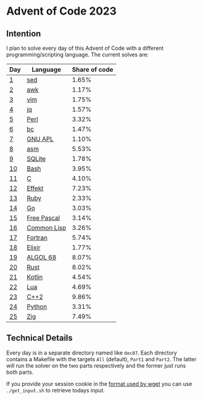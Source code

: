 # Advent of Code 2023

## Intention

I plan to solve every day of this Advent of Code with a different programming/scripting language. The current solves are:

| Day          | Language                                                              | Share of code |
| ------------ | --------------------------------------------------------------------- | ------------- |
| [1](dec01/)  | [sed](https://www.gnu.org/software/sed/manual/sed.html)               | 1.65%         |
| [2](dec02/)  | [awk](https://www.gnu.org/software/gawk/manual/gawk.html)             | 1.17%         |
| [3](dec03/)  | [vim](https://www.vim.org/)                                           | 1.75%         |
| [4](dec04/)  | [jq](https://jqlang.github.io/jq/)                                    | 1.57%         |
| [5](dec05/)  | [Perl](https://www.perl.org/)                                         | 3.32%         |
| [6](dec06/)  | [bc](https://www.gnu.org/software/bc/manual/html_chapter/bc_toc.html) | 1.47%         |
| [7](dec07/)  | [GNU APL](https://www.gnu.org/software/apl/)                          | 1.10%         |
| [8](dec08/)  | [asm](https://en.wikipedia.org/wiki/Assembly_language)                | 5.53%         |
| [9](dec09/)  | [SQLite](https://www.sqlite.org/docs.html)                            | 1.78%         |
| [10](dec10/) | [Bash](https://www.gnu.org/software/bash/manual/html_node/index.html) | 3.95%         |
| [11](dec11/) | [C](https://www.open-std.org/jtc1/sc22/wg14/)                         | 4.10%         |
| [12](dec12/) | [Effekt](https://effekt-lang.org/)                                    | 7.23%         |
| [13](dec13/) | [Ruby](https://www.ruby-lang.org/en/)                                 | 2.33%         |
| [14](dec14/) | [Go](https://go.dev/)                                                 | 3.03%         |
| [15](dec15/) | [Free Pascal](https://www.freepascal.org/)                            | 3.14%         |
| [16](dec16/) | [Common Lisp](https://lisp-lang.org/)                                 | 3.26%         |
| [17](dec17/) | [Fortran](https://fortran-lang.org/)                                  | 5.74%         |
| [18](dec18/) | [Elixir](https://elixir-lang.org/docs.html)                           | 1.77%         |
| [19](dec19/) | [ALGOL 68](https://en.wikipedia.org/wiki/ALGOL_68)                    | 8.07%         |
| [20](dec20/) | [Rust](https://www.rust-lang.org/)                                    | 8.02%         |
| [21](dec21/) | [Kotlin](https://kotlinlang.org/)                                     | 4.54%         |
| [22](dec22/) | [Lua](https://lua.org/docs.html)                                      | 4.69%         |
| [23](dec23/) | [C++2](https://github.com/hsutter/cppfront/tree/main)                 | 9.86%         |
| [24](dec24/) | [Python](https://docs.python.org/3/)                                  | 3.31%         |
| [25](dec25/) | [Zig](https://ziglang.org/)                                           | 7.49%         |

## Technical Details

Every day is in a separate directory named like `dec07`. Each directory contains a Makefile with the targets `All` (default), `Part1` and `Part2`. The latter will run the solver on the two parts respectively and the former just runs both parts.

If you provide your session cookie in the [format used by wget](https://unix.stackexchange.com/questions/36531/format-of-cookies-when-using-wget) you can use `./get_input.sh` to retrieve todays input.
